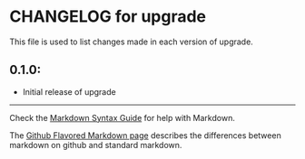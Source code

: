 # CHANGELOG for upgrade

This file is used to list changes made in each version of upgrade.

## 0.1.0:

* Initial release of upgrade

- - - 
Check the [Markdown Syntax Guide](http://daringfireball.net/projects/markdown/syntax) for help with Markdown.

The [Github Flavored Markdown page](http://github.github.com/github-flavored-markdown/) describes the differences between markdown on github and standard markdown.
